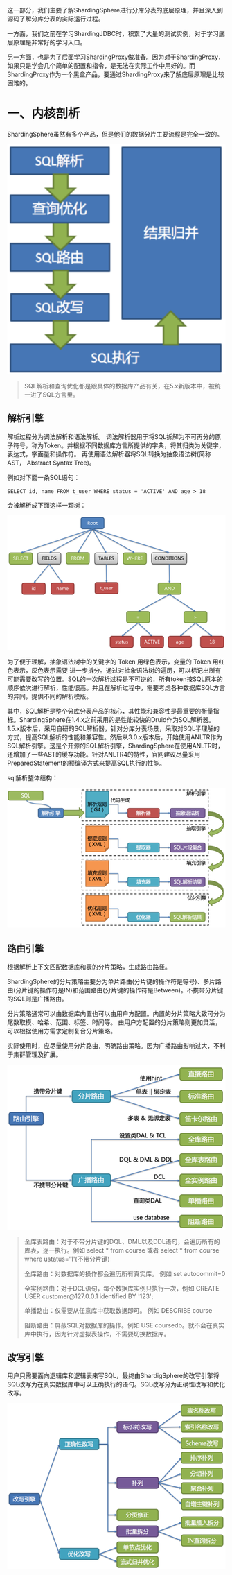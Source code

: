 
这一部分，我们主要了解ShardingSphere进行分库分表的底层原理，并且深入到源码了解分库分表的实际运行过程。

一方面，我们之前在学习ShardingJDBC时，积累了大量的测试实例，对于学习底层原理是非常好的学习入口。

另一方面，也是为了后面学习ShardingProxy做准备。因为对于ShardingProxy，如果只是学会几个简单的配置和指令，是无法在实际工作中用好的。而ShardingProxy作为一个黑盒产品，要通过ShardingProxy来了解底层原理是比较困难的。

# 一、内核剖析

ShardingSphere虽然有多个产品，但是他们的数据分片主要流程是完全一致的。

![](./asserts/3.1.png)

> SQL解析和查询优化都是跟具体的数据库产品有关，在5.x新版本中，被统一进了SQL方言里。

## 解析引擎

解析过程分为词法解析和语法解析。 词法解析器用于将SQL拆解为不可再分的原子符号，称为Token。并根据不同数据库方言所提供的字典，将其归类为关键字，表达式，字面量和操作符。 再使用语法解析器将SQL转换为抽象语法树(简称AST， Abstract Syntax Tree)。

例如对下面一条SQL语句：

    SELECT id, name FROM t_user WHERE status = 'ACTIVE' AND age > 18

会被解析成下面这样一颗树：

![](./asserts/3.2.png)

为了便于理解，抽象语法树中的关键字的 Token 用绿色表示，变量的 Token 用红色表示，灰色表示需要
进⼀步拆分。通过对抽象语法树的遍历，可以标记出所有可能需要改写的位置。SQL的一次解析过程是不可逆的，所有token按SQL原本的顺序依次进行解析，性能很高。并且在解析过程中，需要考虑各种数据库SQL方言的异同，提供不同的解析模版。

其中，SQL解析是整个分库分表产品的核心，其性能和兼容性是最重要的衡量指标。ShardingSphere在1.4.x之前采用的是性能较快的Druid作为SQL解析器。1.5.x版本后，采用自研的SQL解析器，针对分库分表场景，采取对SQL半理解的方式，提高SQL解析的性能和兼容性。然后从3.0.x版本后，开始使用ANLTR作为SQL解析引擎。这是个开源的SQL解析引擎，ShardingSphere在使用ANLTR时，还增加了一些AST的缓存功能。针对ANLTR4的特性，官网建议尽量采用PreparedStatement的预编译方式来提高SQL执行的性能。

sql解析整体结构：

![](./asserts/3.3.png)

## 路由引擎

根据解析上下文匹配数据库和表的分片策略，生成路由路径。

ShardingSphere的分片策略主要分为单片路由(分片键的操作符是等号)、多片路由(分片键的操作符是IN)和范围路由(分片键的操作符是Between)。不携带分片键的SQL则是广播路由。

分片策略通常可以由数据库内置也可以由用户方配置。内置的分片策略大致可分为尾数取模、哈希、范围、标签、时间等。 由用户方配置的分片策略则更加灵活，可以根据使用方需求定制复合分片策略。

实际使用时，应尽量使用分片路由，明确路由策略。因为广播路由影响过大，不利于集群管理及扩展。

![](./asserts/3.4.png)

> 全库表路由：对于不带分片键的DQL、DML以及DDL语句，会遍历所有的库表，逐一执行。例如 select \* from course 或者 select \* from course where ustatus='1'(不带分片键)
>
> 全库路由：对数据库的操作都会遍历所有真实库。 例如 set autocommit=0
>
> 全实例路由：对于DCL语句，每个数据库实例只执行一次，例如 CREATE USER customer\@127.0.0.1 identified BY '123';
>
> 单播路由：仅需要从任意库中获取数据即可。 例如 DESCRIBE course
>
> 阻断路由：屏蔽SQL对数据库的操作。例如  USE coursedb。就不会在真实库中执行，因为针对虚拟表操作，不需要切换数据库。

## 改写引擎

用户只需要面向逻辑库和逻辑表来写SQL，最终由ShardigSphere的改写引擎将SQL改写为在真实数据库中可以正确执行的语句。SQL改写分为正确性改写和优化改写。

![](./asserts/3.5.png)